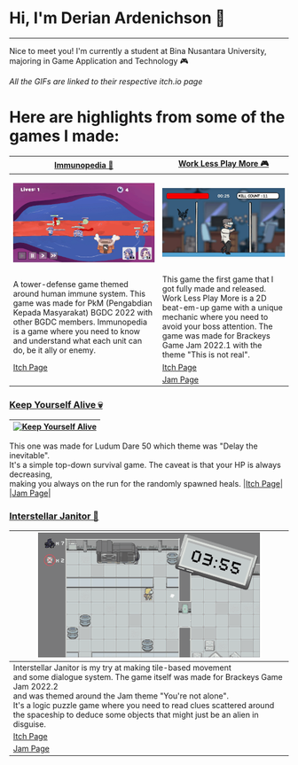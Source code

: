 # Hi, I'm Derian Ardenichson 👋
---
Nice to meet you! I'm currently a student at Bina Nusantara University, majoring in Game Application and Technology 🎮

*All the GIFs are linked to their respective itch.io page*

# Here are highlights from some of the games I made:

| [Immunopedia 🦠](https://bgdc.itch.io/immunopedia)|[Work Less Play More 🎮](https://bgdc.itch.io/work-less-play-more)|
|---|---|
|<p align="center"><a href="https://bgdc.itch.io/immunopedia" target="_blank"><img src="https://github.com/wainini/wainini/blob/main/img/immunopedia%20400x225.gif" alt="Sublime's custom image"/></a></p>|[![Work Less Play More](https://github.com/wainini/wainini/blob/main/img/worklessplaymore%20400x225.gif)](https://bgdc.itch.io/work-less-play-more)|
|A tower-defense game themed around human immune system. This game was made for PkM (Pengabdian Kepada Masyarakat) BGDC 2022 with other BGDC members. Immunopedia is a game where you need to know and understand what each unit can do, be it ally or enemy.|This game the first game that I got fully made and released. Work Less Play More is a 2D beat-em-up game with a unique mechanic where you need to avoid your boss attention. The game was made for Brackeys Game Jam 2022.1 with the theme "This is not real".|
|[Itch Page](https://bgdc.itch.io/immunopedia)|[Itch Page](https://bgdc.itch.io/work-less-play-more)|
||[Jam Page](https://itch.io/jam/brackeys-7/rate/1408323)|

### [Keep Yourself Alive 💀](https://bgdc.itch.io/keep-yourself-alive)
|[![Keep Yourself Alive](https://github.com/wainini/wainini/blob/main/img/keep%20yourself%20alive%20400x225.gif)](https://bgdc.itch.io/keep-yourself-alive)|
|---|
This one was made for Ludum Dare 50 which theme was "Delay the inevitable". <br> It's a simple top-down survival game. The caveat is that your HP is always decreasing, <br> making you always on the run for the randomly spawned heals.
|[Itch Page](https://bgdc.itch.io/keep-yourself-alive)|
|[Jam Page](https://ldjam.com/events/ludum-dare/50/keep-yourself-alive)|

### [Interstellar Janitor 🧹](https://bgdc.itch.io/interstellar-janitor)
|[![Interstellar Janitor](https://github.com/wainini/wainini/blob/main/img/interstellar%20janitor%20%20400x225.gif)](https://bgdc.itch.io/interstellar-janitor)|
|---|
|Interstellar Janitor is my try at making tile-based movement <br> and some dialogue system. The game itself was made for Brackeys Game Jam 2022.2 <br> and was themed around the Jam theme "You're not alone". <br> It's a logic puzzle game where you need to read clues scattered around <br> the spaceship to deduce some objects that might just be an alien in disguise.|
|[Itch Page](https://bgdc.itch.io/interstellar-janitor)|
|[Jam Page](https://itch.io/jam/brackeys-8/rate/1679306)|
